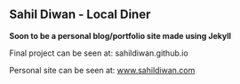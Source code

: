 ## Sahil Diwan - Local Diner ##

**Soon to be a personal blog/portfolio site made using Jekyll** 

Final project can be seen at: sahildiwan.github.io

Personal site can be seen at: www.sahildiwan.com
